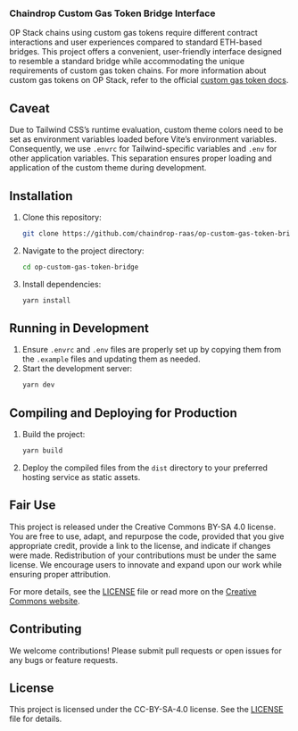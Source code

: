 ### Chaindrop Custom Gas Token Bridge Interface

OP Stack chains using custom gas tokens require different contract interactions and user experiences compared to standard ETH-based bridges. This project offers a convenient, user-friendly interface designed to resemble a standard bridge while accommodating the unique requirements of custom gas token chains. For more information about custom gas tokens on OP Stack, refer to the official [custom gas token docs](https://docs.optimism.io/stack/protocol/features/custom-gas-token).

## Caveat

Due to Tailwind CSS’s runtime evaluation, custom theme colors need to be set as environment variables loaded before Vite’s environment variables. Consequently, we use `.envrc` for Tailwind-specific variables and `.env` for other application variables. This separation ensures proper loading and application of the custom theme during development.

## Installation

1. Clone this repository:
   ```bash
   git clone https://github.com/chaindrop-raas/op-custom-gas-token-bridge.git
   ```
2. Navigate to the project directory:
   ```bash
   cd op-custom-gas-token-bridge
   ```
3. Install dependencies:
   ```bash
   yarn install
   ```

## Running in Development

1. Ensure `.envrc` and `.env` files are properly set up by copying them from the `.example` files and updating them as needed.
2. Start the development server:
   ```bash
   yarn dev
   ```

## Compiling and Deploying for Production

1. Build the project:
   ```bash
   yarn build
   ```
2. Deploy the compiled files from the `dist` directory to your preferred hosting service as static assets.

## Fair Use

This project is released under the Creative Commons BY-SA 4.0 license. You are free to use, adapt, and repurpose the code, provided that you give appropriate credit, provide a link to the license, and indicate if changes were made. Redistribution of your contributions must be under the same license. We encourage users to innovate and expand upon our work while ensuring proper attribution.

For more details, see the [LICENSE](https://github.com/chaindrop-raas/op-custom-gas-token-bridge/blob/main/LICENSE) file or read more on the [Creative Commons website](https://creativecommons.org/licenses/by-sa/4.0/).

## Contributing

We welcome contributions! Please submit pull requests or open issues for any bugs or feature requests.

## License

This project is licensed under the CC-BY-SA-4.0 license. See the [LICENSE](https://github.com/chaindrop-raas/op-custom-gas-token-bridge/blob/main/LICENSE) file for details.
